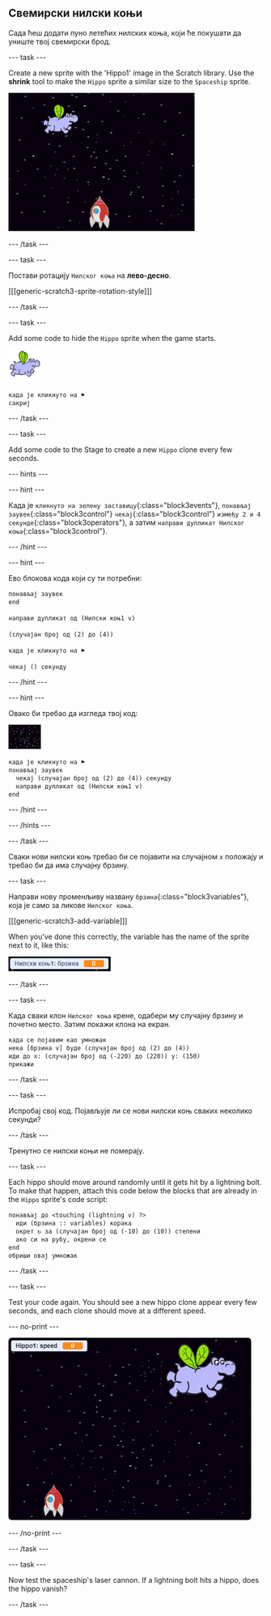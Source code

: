 ## Свемирски нилски коњи

Сада ћеш додати пуно летећих нилских коња, који ће покушати да униште твој свемирски брод.

\--- task \---

Create a new sprite with the 'Hippo1' image in the Scratch library. Use the **shrink** tool to make the `Hippo` sprite a similar size to the `Spaceship` sprite.

![снимак екрана](images/invaders-hippo.png)

\--- /task \---

\--- task \---

Постави ротацију `Нилског коња` на **лево-десно**.

[[[generic-scratch3-sprite-rotation-style]]]

\--- /task \---

\--- task \---

Add some code to hide the `Hippo` sprite when the game starts.

![лик нилског коња](images/hippo-sprite.png)

```blocks3
када је кликнуто на ⚑
сакриј
```

\--- /task \---

\--- task \---

Add some code to the Stage to create a new `Hippo` clone every few seconds.

\--- hints \---

\--- hint \---

Када је `кликнуто на зелену заставицу`{:class="block3events"}, `понављај заувек`{:class="block3control"} `чекај`{:class="block3control"} `између 2 и 4 секунде`{:class="block3operators"}, а затим `направи дупликат Нилског коња`{:class="block3control"}.

\--- /hint \---

\--- hint \---

Ево блокова кода који су ти потребни:

```blocks3
понављај заувек
end

направи дупликат од (Нилски коњ1 v)

(случајан број од (2) до (4))

када је кликнуто на ⚑

чекај () секунду
```

\--- /hint \---

\--- hint \---

Овако би требао да изгледа твој код:

![лик позорнице](images/stage-sprite.png)

```blocks3
када је кликнуто на ⚑
понављај заувек 
  чекај (случајан број од (2) до (4)) секунду
  направи дупликат од (Нилски коњ1 v)
end
```

\--- /hint \---

\--- /hints \---

\--- /task \---

Сваки нови нилски коњ требао би се појавити на случајном `х` положају и требао би да има случајну брзину.

\--- task \---

Направи нову променљиву названу `брзина`{:class="block3variables"}, која је само за ликове `Нилског коња`.

[[[generic-scratch3-add-variable]]]

When you've done this correctly, the variable has the name of the sprite next to it, like this:

![снимак екрана](images/invaders-var-test.png)

\--- /task \---

\--- task \---

Када сваки клон `Нилског коња` крене, одабери му случајну брзину и почетно место. Затим покажи клона на екран.

```blocks3
када се појавим као умножак
нека [брзина v] буде (случајан број од (2) до (4))
иди до x: (случајан број од (-220) до (220)) y: (150)
прикажи
```

\--- /task \---

\--- task \---

Испробај свој код. Појављује ли се нови нилски коњ сваких неколико секунди?

\--- /task \---

Тренутно се нилски коњи не померају.

\--- task \---

Each hippo should move around randomly until it gets hit by a lightning bolt. To make that happen, attach this code below the blocks that are already in the `Hippo` sprite's code script:

```blocks3
понављај до <touching (lightning v) ?> 
  иди (брзина :: variables) корака
  окрет ↻ за (случајан број од (-10) до (10)) степени
  ако си на рубу, окрени се
end
обриши овај умножак
```

\--- /task \---

\--- task \---

Test your code again. You should see a new hippo clone appear every few seconds, and each clone should move at a different speed.

\--- no-print \---

![снимак екрана](images/hippo-clones.gif)

\--- /no-print \---

\--- /task \---

\--- task \---

Now test the spaceship's laser cannon. If a lightning bolt hits a hippo, does the hippo vanish?

\--- /task \---